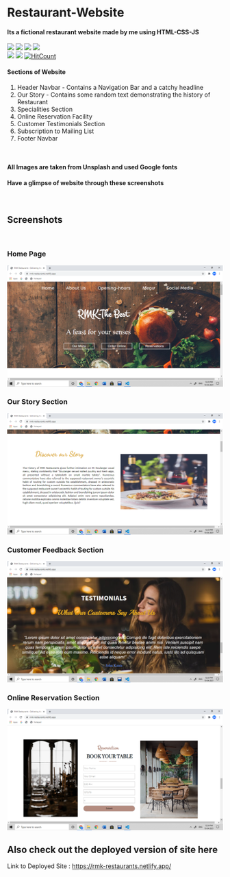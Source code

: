 # Restaurant-Website<br>
#### Its a fictional restaurant website made by me using HTML-CSS-JS
![](https://img.shields.io/badge/Maintained-YES-red)
![](https://img.shields.io/github/languages/code-size/manvi0308/Restaurant-Website)
![](https://img.shields.io/github/repo-size/manvi0308/Restaurant-Website)
![](https://img.shields.io/tokei/lines/github/manvi0308/Restaurant-Website)
<br>
![](https://img.shields.io/badge/Deployed-YES-brightgreen)
![](https://img.shields.io/badge/Suggestions-Welcome-brightgreen)
[![HitCount](http://hits.dwyl.com/manvi0308/Restaurant-Website.svg)](http://hits.dwyl.com/manvi0308/Restaurant-Website)

#### Sections of Website
1) Header Navbar - Contains a Navigation Bar and a catchy headline
2) Our Story - Contains some random text demonstrating the history of Restaurant
3) Specialities Section
4) Online Reservation Facility
5) Customer Testimonials Section
6) Subscription to Mailing List
7) Footer Navbar
<br>

#### All Images are taken from Unsplash and used Google fonts<br>
#### Have a glimpse of website through these screenshots
<br>

## Screenshots
<br>

### Home Page
![](https://github.com/manvi0308/Restaurant-Website/blob/main/Screenshots/Screenshot%20(1473).png)
<br>

### Our Story Section
![](https://github.com/manvi0308/Restaurant-Website/blob/main/Screenshots/Screenshot%20(1474).png)
<br>

### Customer Feedback Section
![](https://github.com/manvi0308/Restaurant-Website/blob/main/Screenshots/Screenshot%20(1480).png)


### Online Reservation Section
![](https://github.com/manvi0308/Restaurant-Website/blob/main/Screenshots/Screenshot%20(1478).png)


## Also check out the deployed version of site here
Link to Deployed Site : https://rmk-restaurants.netlify.app/
